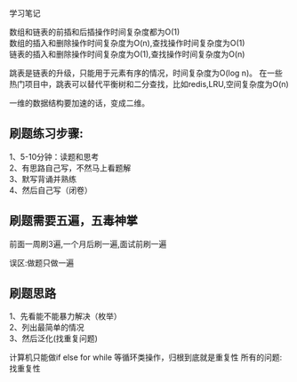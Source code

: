 学习笔记

数组和链表的前插和后插操作时间复杂度都为O(1)<br />
数组的插入和删除操作时间复杂度为O(n),查找操作时间复杂度为O(1)<br />
链表的插入和删除操作时间复杂度为O(1),查找操作时间复杂度为O(n)<br />

跳表是链表的升级，只能用于元素有序的情况，时间复杂度为O(log n)。
在一些热门项目中，跳表可以替代平衡树和二分查找，比如redis,LRU,空间复杂度为O(n)<br />

一维的数据结构要加速的话，变成二维。<br />

## 刷题练习步骤:
  1、5-10分钟：读题和思考<br />
  2、有思路自己写，不然马上看题解<br />
  3、默写背诵并熟练<br />
  4、然后自己写（闭卷）<br />
  
## 刷题需要五遍，五毒神掌
前面一周刷3遍,一个月后刷一遍,面试前刷一遍

误区:做题只做一遍

## 刷题思路
 1、先看能不能暴力解决（枚举）<br />
 2、列出最简单的情况<br />
 3、然后泛化(找重复问题)<br />
 
计算机只能做if else for while 等循环类操作，归根到底就是重复性
所有的问题:找重复性
  

